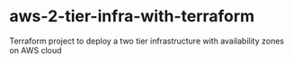# aws-2-tier-infra-with-terraform
Terraform project to deploy a two tier infrastructure with availability zones on AWS cloud
